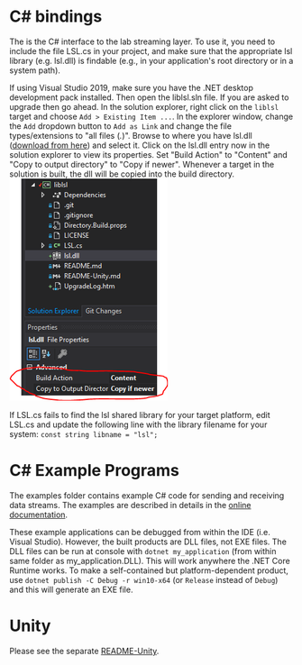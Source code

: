 # C# bindings

The is the C# interface to the lab streaming layer. To use it, you need to include the file LSL.cs in your project, and make sure that the appropriate lsl library (e.g. lsl.dll) is findable (e.g., in your application's root directory or in a system path).

If using Visual Studio 2019, make sure you have the .NET desktop development pack installed. Then open the liblsl.sln file. If you are asked to upgrade then go ahead. In the solution explorer, right click on the `liblsl` target and choose `Add > Existing Item ...`. In the explorer window, change the `Add` dropdown button to `Add as Link` and change the file types/extensions to "all files (*.*)". Browse to where you have lsl.dll ([download from here](https://github.com/sccn/liblsl/releases)) and select it. Click on the lsl.dll entry now in the solution explorer to view its properties. Set "Build Action" to "Content" and "Copy to output directory" to "Copy if newer". Whenever a target in the solution is built, the dll will be copied into the build directory.
![Visual Studio lsl.dll properties](img/vs2019_lsl_props.PNG)

If LSL.cs fails to find the lsl shared library for your target platform, edit LSL.cs and update the following line with the library filename for your system: `const string libname = "lsl";`

# C# Example Programs

The examples folder contains example C# code for sending and receiving data streams. The examples are described in details in the [online documentation](https://labstreaminglayer.readthedocs.io/dev/examples.html#id2).

These example applications can be debugged from within the IDE (i.e. Visual Studio). However, the built products are DLL files, not EXE files. The DLL files can be run at console with `dotnet my_application` (from within same folder as my_application.DLL). This will work anywhere the .NET Core Runtime works. To make a self-contained but platform-dependent product, use `dotnet publish -C Debug -r win10-x64` (or `Release` instead of `Debug`) and this will generate an EXE file.

# Unity

Please see the separate [README-Unity](https://github.com/labstreaminglayer/liblsl-Csharp/blob/master/README-Unity.md).
